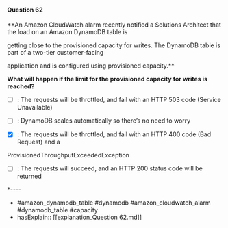 #### Question  62

**An Amazon CloudWatch alarm recently notified a Solutions Architect that the load on an Amazon DynamoDB table is

getting close to the provisioned capacity for writes. The DynamoDB table is part of a two-tier customer-facing

application and is configured using provisioned capacity.**

**What will happen if the limit for the provisioned capacity for writes is reached?**

- [ ] :  The requests will be throttled, and fail with an HTTP 503 code (Service Unavailable)

- [ ] :  DynamoDB scales automatically so there’s no need to worry

- [x] :  The requests will be throttled, and fail with an HTTP 400 code (Bad Request) and a

ProvisionedThroughputExceededException

- [ ] :  The requests will succeed, and an HTTP 200 status code will be returned

*----

- #amazon_dynamodb_table #dynamodb #amazon_cloudwatch_alarm #dynamodb_table #capacity
- hasExplain:: [[explanation_Question  62.md]]
